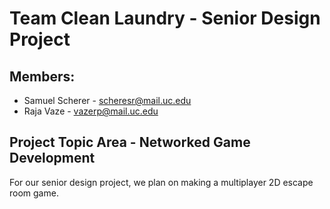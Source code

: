 # Team Clean Laundry - Senior Design Project
## Members:
 - Samuel Scherer - scheresr@mail.uc.edu
 - Raja Vaze - vazerp@mail.uc.edu

## Project Topic Area - Networked Game Development
For our senior design project, we plan on making a multiplayer 2D escape room game.
